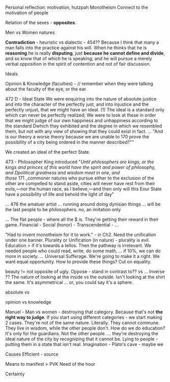 Personal reflection:
motivation, hutzpah
Monotheism
Connect to the motivation of people


Relation of the sexes - **opposites**.

Men vs Women natures

**Contradiction** - heuristic vs dialectic - 454??
Because I think that many a man falls into the practice against his will. When he thinks that he is **reasoning** he is really **disputing**, just **because he cannot define and divide**, and so know that of which he is speaking; and he will pursue a merely verbal opposition in the spirit of contention and not of fair discussion.

Ideals

Opinion & Knowledge
(faculties) - // remember when they were talking about the faculty of the eye, or the ear.


472 D - Ideal State
We were enquiring into the nature of absolute justice and into the character of the perfectly just, and into injustice and the perfectly unjust, that we might have an ideal. (1) The ideal is a standard only which can never be perfectly realized; We were to look at these in order that we might judge of our own happiness and unhappiness according to the standard Dwhich they exhibited and the degree in which we resembled them, but not with any view of showing that they could exist in fact.
...
"And is our theory a worse theory because we are unable to 170 prove the possibility of a city being ordered in the manner described?""

We created an ideal of the perfect State.

473 - Philosopher King introduced
"_Until philosophers are kings, or the kings and princes of this world have the spirit and power of philosophy, and Dpolitical greatness and wisdom meet in one, and those_ 171 _commoner natures who pursue either to the exclusion of the other are compelled to stand aside, cities will never have rest from their evils,—nor the human race, as I believe,—and then only will this Eour State have a possibility of life and behold the light of day"

...
476
the amatuer artist ... running around doing dynisian things ... will be lhe last people to be philosophers.
no, an imitation only

...
The flat people - where all the $ is. They're getting their reward in their game.
Financial - 
Social (honor) - 
Transcendential - 
...

"Had to invent monotheism for it to work." - in Ch2.
Need the unification under one banner.
Plurality or Unification (in nature) - plurality is evil.
Education > if it's towards a tellos. Then the pathway is irrelevant.
	We needed people who could read, write, do some math, ... if 10%, we can do more in society. ... Universal Sufferage. We're going to make it a right. We want equal opportunity. How to provide these things? Cut on equality.

beauty != not opposite of ugly.
Oppose - stand in contrast to??
vs ... Inverse ??
The nature of looking at the inside vs the outside. Isn't looking at the shirt the same.
It's asymmetrical ... or, you could say it's a sphere.

absolute vs 

opinion vs knowledge

Manuel - 
Man vs women - destroying that category. Because that's not **the right way to judge**.
If you start using different categories - we start making 2 cases. They're not of the same nature. Literally. They cannot commune. They live in wisdom, while the other people don't.
How do we do education? It's only for the guardians. Not the other people.
... they're destroying the ideal nature of the city by recognizing that it cannot be.
Lying to people - putting them in a state that isn't real.
Imagination - 
Plato's cave - maybe we 

Causes
Efficient - source

Means to manifest > 
PVK
Need of the hour

Certainty
